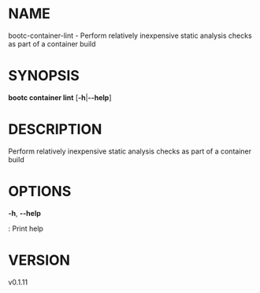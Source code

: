 # NAME

bootc-container-lint - Perform relatively inexpensive static analysis
checks as part of a container build

# SYNOPSIS

**bootc container lint** \[**-h**\|**\--help**\]

# DESCRIPTION

Perform relatively inexpensive static analysis checks as part of a
container build

# OPTIONS

**-h**, **\--help**

:   Print help

# VERSION

v0.1.11
